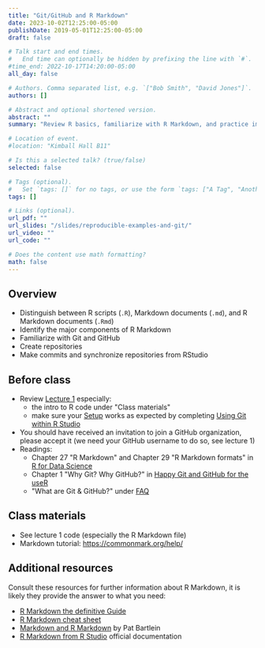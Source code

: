 ```yaml
---
title: "Git/GitHub and R Markdown"
date: 2023-10-02T12:25:00-05:00
publishDate: 2019-05-01T12:25:00-05:00
draft: false

# Talk start and end times.
#   End time can optionally be hidden by prefixing the line with `#`.
#time_end: 2022-10-17T14:20:00-05:00
all_day: false

# Authors. Comma separated list, e.g. `["Bob Smith", "David Jones"]`.
authors: []

# Abstract and optional shortened version.
abstract: ""
summary: "Review R basics, familiarize with R Markdown, and practice implementing Git/GitHub workflow."

# Location of event.
#location: "Kimball Hall B11"

# Is this a selected talk? (true/false)
selected: false

# Tags (optional).
#   Set `tags: []` for no tags, or use the form `tags: ["A Tag", "Another Tag"]` for one or more tags.
tags: []

# Links (optional).
url_pdf: ""
url_slides: "/slides/reproducible-examples-and-git/"
url_video: ""
url_code: ""

# Does the content use math formatting?
math: false
---
```






## Overview 

* Distinguish between R scripts (`.R`), Markdown documents (`.md`), and R Markdown documents (`.Rmd`)
* Identify the major components of R Markdown
* Familiarize with Git and GitHub
* Create repositories
* Make commits and synchronize repositories from RStudio


## Before class

* Review [Lecture 1](https://computing-soc-sci.netlify.app/syllabus/introduction-to-computing-for-the-social-sciences/) especially:
  * the intro to R code under "Class materials"
  * make sure your [Setup](https://computing-soc-sci.netlify.app/setup/) works as expected by completing [Using Git within R Studio](/setup/git/git-with-rstudio) 
* You should have received an invitation to join a GitHub organization, please accept it (we need your GitHub username to do so, see lecture 1)
* Readings:
  * Chapter 27 "R Markdown" and Chapter 29 "R Markdown formats" in [R for Data Science](https://r4ds.had.co.nz/r-markdown.html)
  * Chapter 1 "Why Git? Why GitHub?" in [Happy Git and GitHub for the useR](https://happygitwithr.com/big-picture)
  * "What are Git & GitHub?" under [FAQ](https://computing-soc-sci.netlify.app/faq/)


## Class materials

* See lecture 1 code (especially the R Markdown file)
* Markdown tutorial: https://commonmark.org/help/


## Additional resources

Consult these resources for further information about R Markdown, it is likely they provide the answer to what you need:
* [R Markdown the definitive Guide](https://bookdown.org/yihui/rmarkdown/)
* [R Markdown cheat sheet](https://posit.co/resources/cheatsheets/?_page=2/)
* [Markdown and R Markdown](https://pjbartlein.github.io/REarthSysSci/markdown.html) by Pat Bartlein
* [R Markdown from R Studio](https://rmarkdown.rstudio.com/lesson-1.html) official documentation
